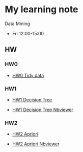 # My learning note

Data Mining

- Fri 12:00-15:00

## HW

### HW0

- [HW0 Tidy data](https://github.com/smile22091/2019_Data_Mining/blob/master/HW0_Tidy_Data/notebooks/HW0_Tidy_Data.ipynb)

### HW1

- [HW1 Decision Tree](https://github.com/smile22091/2019_Data_Mining/blob/master/HW1_Decision_Tree/notebook/Adult.ipynb)

- [HW1 Decision Tree Nbviewer](https://nbviewer.jupyter.org/github/smile22091/2019_Data_Mining/blob/master/HW1_Decision_Tree/notebook/Adult.ipynb)


### HW2
- [HW2 Apriori](https://github.com/smile22091/2019_Data_Mining/blob/master/HW2_Apriori_Algorithm/notebook/Apriori.ipynb)


- [HW2 Apriori Nbviewer](https://nbviewer.jupyter.org/github/smile22091/2019_Data_Mining/blob/master/HW2_Apriori_Algorithm/notebook/Apriori.ipynb)